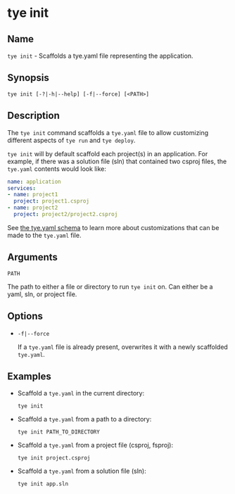 # tye init

## Name

`tye init` - Scaffolds a tye.yaml file representing the application.

## Synopsis

```text
tye init [-?|-h|--help] [-f|--force] [<PATH>]
```

## Description

The `tye init` command scaffolds a `tye.yaml` file to allow customizing different aspects of `tye run` and `tye deploy`.

`tye init` will by default scaffold each project(s) in an application. For example, if there was a solution file (sln) that contained two csproj files, the `tye.yaml` contents would look like:

```yaml
name: application
services:
- name: project1
  project: project1.csproj
- name: project2
  project: project2/project2.csproj
```

See [the tye.yaml schema](../schema.md) to learn more about customizations that can be made to the `tye.yaml` file.

## Arguments

`PATH`

The path to either a file or directory to run `tye init` on. Can either be a yaml, sln, or project file.

## Options

- `-f|--force`

    If a `tye.yaml` file is already present, overwrites it with a newly scaffolded `tye.yaml`.

## Examples

- Scaffold a `tye.yaml` in the current directory:

    ```text
    tye init
    ```

- Scaffold a `tye.yaml` from a path to a directory:

    ```text
    tye init PATH_TO_DIRECTORY
    ```

- Scaffold a `tye.yaml` from a project file (csproj, fsproj):

    ```text
    tye init project.csproj
    ```

- Scaffold a `tye.yaml` from a solution file (sln):

    ```text
    tye init app.sln
    ```
